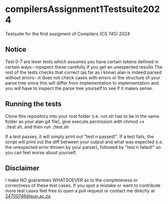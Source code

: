 # compilersAssignment1Testsuite2024
Testsuite for the first assigment of Compilers (CS 745) 2024

## Notice
Test 0-7 are lexer tests which assumes you have certain tokens defined in certain ways--inpspect these carefully if you get an unexpected results
The rest of the tests checks that correct (as far as I know) alan is indeed parsed without errors--it does not check cases with errors or the structure of your parse tree since this will differ from implementation to implementation and you will have to inspect the parse tree yourself to see if it makes sense.

## Running the tests

Clone this repository into your root folder (i.e. run.sh has to be in the same folder as your alan.g4 file), give execute permission with chmod +x ./test.sh, and then run ./test.sh

If a test passes, it will simply print out "test n passed!". If a test fails, the script will print out the diff between your output and what was expected (i.e. the unexpected error thrown by your parser), followed by "test n failed!" so you can feel worse about yourself.

## Disclaimer

I make NO guarantees WHATSOEVER as to the completeness or correctness of these test cases. If you spot a mistake or want to contribute more test cases feel free to open a pull request or contact me directly at 24700746@sun.ac.za
